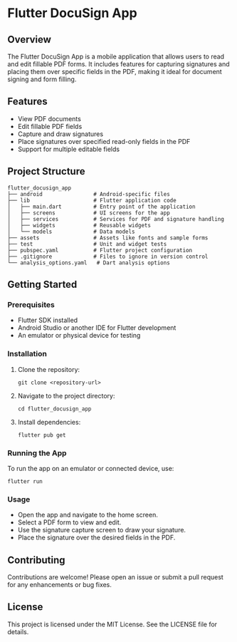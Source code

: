 # Flutter DocuSign App

## Overview
The Flutter DocuSign App is a mobile application that allows users to read and edit fillable PDF forms. It includes features for capturing signatures and placing them over specific fields in the PDF, making it ideal for document signing and form filling.

## Features
- View PDF documents
- Edit fillable PDF fields
- Capture and draw signatures
- Place signatures over specified read-only fields in the PDF
- Support for multiple editable fields

## Project Structure
```
flutter_docusign_app
├── android                # Android-specific files
├── lib                    # Flutter application code
│   ├── main.dart          # Entry point of the application
│   ├── screens            # UI screens for the app
│   ├── services           # Services for PDF and signature handling
│   ├── widgets            # Reusable widgets
│   └── models             # Data models
├── assets                 # Assets like fonts and sample forms
├── test                   # Unit and widget tests
├── pubspec.yaml           # Flutter project configuration
├── .gitignore             # Files to ignore in version control
└── analysis_options.yaml   # Dart analysis options
```

## Getting Started

### Prerequisites
- Flutter SDK installed
- Android Studio or another IDE for Flutter development
- An emulator or physical device for testing

### Installation
1. Clone the repository:
   ```
   git clone <repository-url>
   ```
2. Navigate to the project directory:
   ```
   cd flutter_docusign_app
   ```
3. Install dependencies:
   ```
   flutter pub get
   ```

### Running the App
To run the app on an emulator or connected device, use:
```
flutter run
```

### Usage
- Open the app and navigate to the home screen.
- Select a PDF form to view and edit.
- Use the signature capture screen to draw your signature.
- Place the signature over the desired fields in the PDF.

## Contributing
Contributions are welcome! Please open an issue or submit a pull request for any enhancements or bug fixes.

## License
This project is licensed under the MIT License. See the LICENSE file for details.